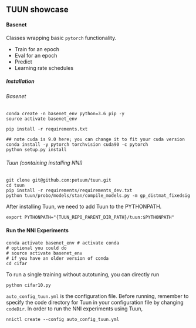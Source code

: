## TUUN showcase

#### Basenet

Classes wrapping basic `pytorch` functionality.
  
  - Train for an epoch
  - Eval for an epoch
  - Predict
  - Learning rate schedules

##### Installation

###### Basenet
```
conda create -n basenet_env python=3.6 pip -y
source activate basenet_env

pip install -r requirements.txt

## note cuda is 9.0 here; you can change it to fit your cuda version
conda install -y pytorch torchvision cuda90 -c pytorch
python setup.py install
```

###### Tuun (containing installing NNI)
```
git clone git@github.com:petuum/tuun.git
cd tuun
pip install -r requirements/requirements_dev.txt
python tuun/probo/models/stan/compile_models.py -m gp_distmat_fixedsig
```
After installing Tuun, we need to add Tuun to the PYTHONPATH.
```
export PYTHONPATH="{TUUN_REPO_PARENT_DIR_PATH}/tuun:$PYTHONPATH"
```



#### Run the NNI Experiments

```
conda activate basenet_env # activate conda
# optional you could do 
# source activate basenet_env
# if you have an older version of conda
cd cifar
```
To run a single training without autotuning, you can directly run
```
python cifar10.py
```



`auto_config_tuun.yml` is the configuration file. Before running, remember to specify the code directory for Tuun in your configuration file by changing `codeDir`.
In order to run the NNI experiments using Tuun, 
```
nnictl create --config auto_config_tuun.yml
```

